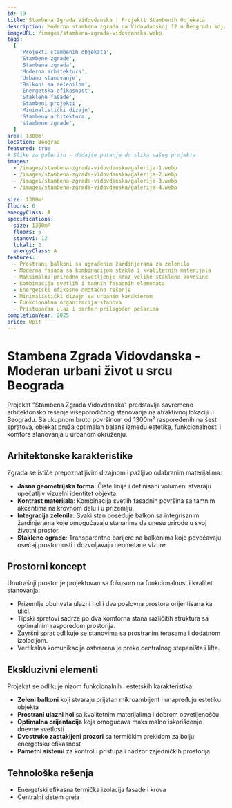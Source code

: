 ```yaml
---
id: 19
title: Stambena Zgrada Vidovdanska | Projekti Stambenih Objekata
description: Moderna stambena zgrada na Vidovdanskoj 12 u Beogradu koja kombinuje elegantan dizajn sa funkcionalnim stanovima. Projekat odlikuju prostrani balkoni sa zelenilom, energetska efikasnost i pažljivo planiran životni prostor za stanare.
imageURL: /images/stambena-zgrada-vidovdanska.webp
tags:
  [
    'Projekti stambenih objekata',
    'Stambene zgrade',
    'Stambena zgrada',
    'Moderna arhitektura',
    'Urbano stanovanje',
    'Balkoni sa zelenilom',
    'Energetska efikasnost',
    'Staklene fasade',
    'Stambeni projekti',
    'Minimalistički dizajn',
    'Stambena arhitektura',
    'stambene zgrade',
  ]
area: 1300m²
location: Beograd
featured: true
# Slike za galeriju - dodajte putanje do slika vašeg projekta
images:
  - /images/stambena-zgrada-vidovdanska/galerija-1.webp
  - /images/stambena-zgrada-vidovdanska/galerija-2.webp
  - /images/stambena-zgrada-vidovdanska/galerija-3.webp
  - /images/stambena-zgrada-vidovdanska/galerija-4.webp

size: 1300m²
floors: 6
energyClass: A
specifications:
  size: 1300m²
  floors: 6
  stanovi: 12
  lokali: 2
  energyClass: A
features:
  - Prostrani balkoni sa ugrađenim žardinjerama za zelenilo
  - Moderna fasada sa kombinacijom stakla i kvalitetnih materijala
  - Maksimalno prirodno osvetljenje kroz velike staklene površine
  - Kombinacija svetlih i tamnih fasadnih elemenata
  - Energetski efikasno omotačno rešenje
  - Minimalistički dizajn sa urbanim karakterom
  - Funkcionalna organizacija stanova
  - Pristupačan ulaz i parter prilagođen pešacima
completionYear: 2025
price: Upit
---
```


# Stambena Zgrada Vidovdanska - Moderan urbani život u srcu Beograda

Projekat "Stambena Zgrada Vidovdanska" predstavlja savremeno arhitektonsko rešenje višeporodičnog stanovanja na atraktivnoj lokaciji u Beogradu. Sa ukupnom bruto površinom od 1300m² raspoređenih na šest spratova, objekat pruža optimalan balans između estetike, funkcionalnosti i komfora stanovanja u urbanom okruženju.

## Arhitektonske karakteristike

Zgrada se ističe prepoznatljivim dizajnom i pažljivo odabranim materijalima:

- **Jasna geometrijska forma**: Čiste linije i definisani volumeni stvaraju upečatljiv vizuelni identitet objekta.
- **Kontrast materijala**: Kombinacija svetlih fasadnih površina sa tamnim akcentima na krovnom delu i u prizemlju.
- **Integracija zelenila**: Svaki stan poseduje balkon sa integrisanim žardinjerama koje omogućavaju stanarima da unesu prirodu u svoj životni prostor.
- **Staklene ograde**: Transparentne barijere na balkonima koje povećavaju osećaj prostornosti i dozvoljavaju neometane vizure.

## Prostorni koncept

Unutrašnji prostor je projektovan sa fokusom na funkcionalnost i kvalitet stanovanja:

- Prizemlje obuhvata ulazni hol i dva poslovna prostora orijentisana ka ulici.
- Tipski spratovi sadrže po dva komforna stana različitih struktura sa optimalnim rasporedom prostorija.
- Završni sprat odlikuje se stanovima sa prostranim terasama i dodatnom izolacijom.
- Vertikalna komunikacija ostvarena je preko centralnog stepeništa i lifta.

## Ekskluzivni elementi

Projekat se odlikuje nizom funkcionalnih i estetskih karakteristika:

- **Zeleni balkoni** koji stvaraju prijatan mikroambijent i unapređuju estetiku objekta
- **Prostrani ulazni hol** sa kvalitetnim materijalima i dobrom osvetljenošću
- **Optimalna orijentacija** koja omogućava maksimalno iskorišćenje dnevne svetlosti
- **Dvostruko zastakljeni prozori** sa termičkim prekidom za bolju energetsku efikasnost
- **Pametni sistemi** za kontrolu pristupa i nadzor zajedničkih prostorija

## Tehnološka rešenja

- Energetski efikasna termička izolacija fasade i krova
- Centralni sistem greja
